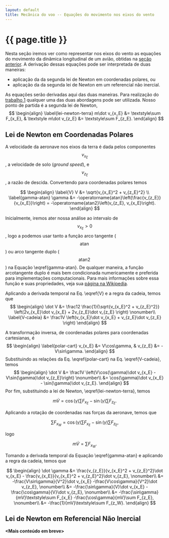```yaml
---
layout: default
title: Mecânica do voo -- Equações do movimento nos eixos do vento
---
```


{{ page.title }}
================

Nesta seção iremos ver como representar nos eixos do vento as equações do
movimento da dinâmica longitudinal de um avião, obtidas na 
[seção anterior][long-eqmov]. A derivação dessas equações pode ser interpretada
de duas maneiras:
* aplicação da da segunda lei de Newton em coordenadas polares, ou
* aplicação da da segunda lei de Newton em um referencial não inercial.

As equações serão derivadas aqui das duas maneiras. Para realização do 
[trabalho 1] qualquer uma das duas abordagens pode ser utilizada.
Nosso ponto de partida é a segunda lei de Newton,
$$
\begin{align}
  \label{lei-newton-terra}
  m\dot v_{x_E} &= \textstyle\sum F_{x_E}, &
  \textstyle
  m\dot v_{z_E} &= \textstyle\sum F_{z_E}.
\end{align}
$$

Lei de Newton em Coordenadas Polares
------------------------------------

A velocidade da aeronave nos eixos da terra é dada pelos componentes 
$$v_{x_E}$$, a velocidade de solo (_ground speed_), e $$v_{z_E}$$, a razão
de descida. Convertendo para coordenadas polares temos 

$$
\begin{align}
\label{V}
V &= \sqrt{v_{x_E}^2 + v_{z_E}^2} \\
\label{gamma-atan}
\gamma &= -\operatorname{atan}\left(\frac{v_{z_E}}{v_{x_E}}\right)
        = -\operatorname{atan2}\left(v_{z_E}, v_{x_E}\right).
\end{align}
$$

Inicialmente, iremos ater nossa análise ao intervalo de $$ v_{x_E} > 0 $$,
logo a podemos usar tanto a função arco tangente ($$\operatorname{atan}$$) 
ou arco tangente duplo ($$\operatorname{atan2}$$) na Equação \eqref{gamma-atan}.
De qualquer maneira, a função arcotangente duplo é mais bem condicionada 
numericamente e preferida para implementações computacionais. Para mais
informações sobre essa função e suas propriedades, veja sua 
[página na Wikipedia][atan2-wiki].

Aplicando a derivada temporal na Eq. \eqref{V} e a regra da cadeia, temos que
$$
\begin{align}
  \dot V &= \frac12 \frac{1}{\sqrt{v_{x_E}^2 + v_{z_E}^2}} 
            \left(2v_{x_E}\dot v_{x_E} + 2v_{z_E}\dot v_{z_E} \right)
            \nonumber\\
  \label{V-cadeia}
         &= \frac1V \left(v_{x_E}\dot v_{x_E} + v_{z_E}\dot v_{z_E} \right) 
\end{align}
$$

A transformação inversa, de coordenadas polares para coordenadas cartesianas, é
$$
\begin{align}
  \label{polar-cart}
  v_{x_E} &= V\cos\gamma,  &
  v_{z_E} &= -V\sin\gamma.
\end{align}
$$
Substituindo as relações da Eq. \eqref{polar-cart} na Eq. \eqref{V-cadeia},
temos
$$
\begin{align}
  \dot V &= \frac1V 
            \left(V\cos(\gamma)\dot v_{x_E} - V\sin(\gamma)\dot v_{z_E}\right)
            \nonumber\\
         &= \cos(\gamma)\dot v_{x_E} - \sin(\gamma)\dot v_{z_E}.
\end{align}
$$
Por fim, substituindo a lei de Newton, \eqref{lei-newton-terra}, temos

$$
\begin{equation}
  \label{Vdot-FE}
  m\dot V = \cos(\gamma)\textstyle\sum F_{x_E} - \sin(\gamma)\sum F_{z_E}.
\end{equation}
$$

Aplicando a rotação de coordenadas nas forças da aeronave, temos que

$$
\textstyle
\sum F_{x_W} = \cos(\gamma)\sum F_{x_E} - \sin(\gamma)\sum F_{z_E},
$$

logo 

$$
\begin{equation}
  \label{Vdot-FW}
  m\dot V = \textstyle\sum F_{x_W}.
\end{equation}
$$

Tomando a derivada temporal da Equação \eqref{gamma-atan} e aplicando a regra da
cadeia, temos que 

$$
\begin{align}
  \dot \gamma &= \frac{v_{z_E}}{v_{x_E}^2 + v_{z_E}^2}\dot v_{x_E}
     - \frac{v_{x_E}}{v_{x_E}^2 + v_{z_E}^2}\dot v_{z_E},
  \nonumber\\
  &= -\frac{V\sin\gamma}{V^2}\dot v_{x_E}
     -\frac{V\cos\gamma}{V^2}\dot v_{z_E},
  \nonumber\\
  &= -\frac{\sin\gamma}{V}\dot v_{x_E}
     -\frac{\cos\gamma}{V}\dot v_{z_E},
  \nonumber\\
  &= -\frac{\sin\gamma}{mV}\textstyle\sum F_{x_E}
     -\frac{\cos\gamma}{mV}\sum F_{z_E},
  \nonumber\\
  &= -\frac{1}{mV}\textstyle\sum F_{z_W}.
\end{align}
$$

Lei de Newton em Referencial Não Inercial
-----------------------------------------

**\<Mais conteúdo em breve\>**



[long-eqmov]: /mecvoo/long-eqmov/
[trabalho 1]: /mecvoo/trabalho1/
[atan2-wiki]: https://en.wikipedia.org/wiki/Atan2